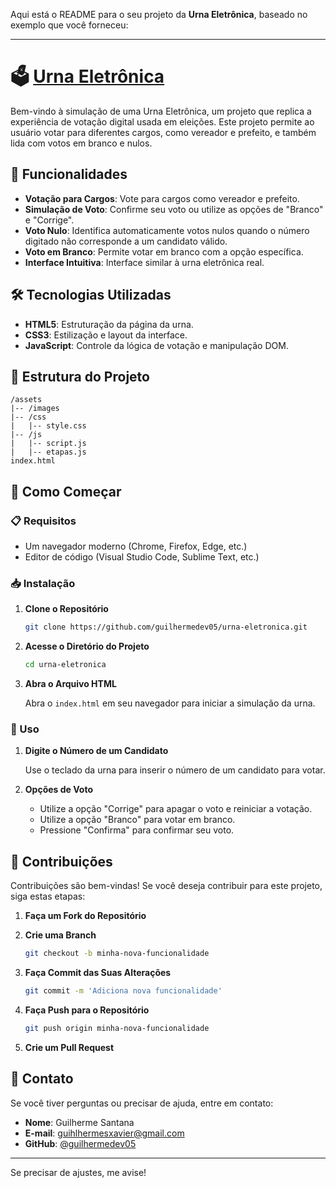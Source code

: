Aqui está o README para o seu projeto da **Urna Eletrônica**, baseado no exemplo que você forneceu:

---

# 🗳️ [Urna Eletrônica](https://github.com/guilhermedev05/urna-eletronica)

Bem-vindo à simulação de uma Urna Eletrônica, um projeto que replica a experiência de votação digital usada em eleições. Este projeto permite ao usuário votar para diferentes cargos, como vereador e prefeito, e também lida com votos em branco e nulos.

## 🚀 Funcionalidades

- **Votação para Cargos**: Vote para cargos como vereador e prefeito.
- **Simulação de Voto**: Confirme seu voto ou utilize as opções de "Branco" e "Corrige".
- **Voto Nulo**: Identifica automaticamente votos nulos quando o número digitado não corresponde a um candidato válido.
- **Voto em Branco**: Permite votar em branco com a opção específica.
- **Interface Intuitiva**: Interface similar à urna eletrônica real.

## 🛠 Tecnologias Utilizadas

- **HTML5**: Estruturação da página da urna.
- **CSS3**: Estilização e layout da interface.
- **JavaScript**: Controle da lógica de votação e manipulação DOM.

## 📂 Estrutura do Projeto

```
/assets
|-- /images
|-- /css
|   |-- style.css
|-- /js
|   |-- script.js
|   |-- etapas.js
index.html
```

## 🚀 Como Começar

### 📋 Requisitos

- Um navegador moderno (Chrome, Firefox, Edge, etc.)
- Editor de código (Visual Studio Code, Sublime Text, etc.)

### 📥 Instalação

1. **Clone o Repositório**

   ```bash
   git clone https://github.com/guilhermedev05/urna-eletronica.git
   ```

2. **Acesse o Diretório do Projeto**

   ```bash
   cd urna-eletronica
   ```

3. **Abra o Arquivo HTML**

   Abra o `index.html` em seu navegador para iniciar a simulação da urna.

### 🔎 Uso

1. **Digite o Número de um Candidato**

   Use o teclado da urna para inserir o número de um candidato para votar. 

2. **Opções de Voto**

   - Utilize a opção "Corrige" para apagar o voto e reiniciar a votação.
   - Utilize a opção "Branco" para votar em branco.
   - Pressione "Confirma" para confirmar seu voto.

## 🤝 Contribuições

Contribuições são bem-vindas! Se você deseja contribuir para este projeto, siga estas etapas:

1. **Faça um Fork do Repositório**

2. **Crie uma Branch**

   ```bash
   git checkout -b minha-nova-funcionalidade
   ```

3. **Faça Commit das Suas Alterações**

   ```bash
   git commit -m 'Adiciona nova funcionalidade'
   ```

4. **Faça Push para o Repositório**

   ```bash
   git push origin minha-nova-funcionalidade
   ```

5. **Crie um Pull Request**

## 📲 Contato

Se você tiver perguntas ou precisar de ajuda, entre em contato:

- **Nome**: Guilherme Santana
- **E-mail**: guihlhermesxavier@gmail.com
- **GitHub**: [@guilhermedev05](https://github.com/guilhermedev05)

---

Se precisar de ajustes, me avise!

